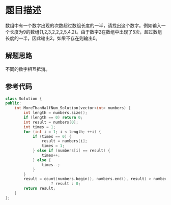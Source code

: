 # 题目描述

数组中有一个数字出现的次数超过数组长度的一半，请找出这个数字。例如输入一个长度为9的数组{1,2,3,2,2,2,5,4,2}。由于数字2在数组中出现了5次，超过数组长度的一半，因此输出2。如果不存在则输出0。

## 解题思路

不同的数字相互抵消。

## 参考代码

```cpp
class Solution {
public:
    int MoreThanHalfNum_Solution(vector<int> numbers) {
        int length = numbers.size();
        if (length == 0) return 0;
        int result = numbers[0];
        int times = 1;
        for (int i = 1; i < length; ++i) {
            if (times == 0) {
                result = numbers[i];
                times = 1;
            } else if (numbers[i] == result) {
                times++;
            } else {
                times--;
            }
        }
        result = count(numbers.begin(), numbers.end(), result) > numbers.size()/2
                    ? result : 0;
        return result;
    }
};
```

